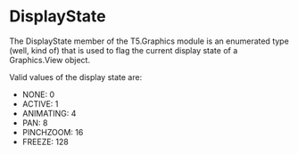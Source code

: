DisplayState
============
The DisplayState member of the T5.Graphics module is an enumerated type (well, kind of) that is used to flag the current display state of a Graphics.View object.

Valid values of the display state are:

- NONE: 0
- ACTIVE: 1
- ANIMATING: 4
- PAN: 8
- PINCHZOOM: 16
- FREEZE: 128